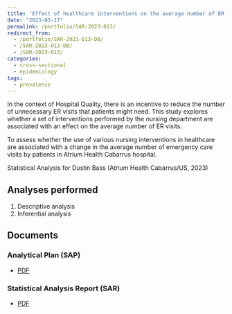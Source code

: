 ```yaml
---
title: 'Effect of healthcare interventions on the average number of ER visits: cross-sectional study'
date: "2023-03-17"
permalink: /portfolio/SAR-2023-013/
redirect_from:
  - /portfolio/SAR-2023-013-DB/
  - /SAR-2023-013-DB/
  - /SAR-2023-013/
categories:
  - cross-sectional
  - epidemiology
tags:
  - prevalence
---
```


In the context of Hospital Quality, there is an incentive to reduce the number of unnecessary ER visits that patients might need.
This study explores whether a set of interventions performed by the nursing department are associated with an effect on the average number of ER visits.

To assess whether the use of various nursing interventions in healthcare are associated with a change in the average number of emergency care visits by patients in Atrium Health Cabarrus hospital.

Statistical Analysis for Dustin Bass (Atrium Health Cabarrus/US, 2023)
<!-- Technical Report for Dustin Bass (Atrium Health Cabarrus/US, 2023) -->

## Analyses performed

1. Descriptive analysis
1. Inferential analysis

## Documents

<!-- The client has requested that this analysis be kept confidential until a future date, determined by the client. -->
<!-- All documents from this consultation are therefore not published online and only the title and year of the analysis will be included in the consultant's Portfolio. -->
<!-- After the agreed date is reached, the documents will be released. -->

<!-- The client has requested that this analysis be kept confidential. -->
<!-- All documents from this consultation are therefore not published online and only the title and year of the analysis will be included in the consultant's Portfolio. -->

### Analytical Plan (SAP)

- [PDF][sap]

### Statistical Analysis Report (SAR)

- [PDF][sar]

<!-- ## Associated analyses -->

<!-- This analysis is part of a larger project and is supported by other analyses, linked below. -->

<!-- **[assoc_title]** -->

<!-- <[assoc_link]> -->

<!-- --- -->

[sap]: /files/SAP-2023-013-DB-v01.pdf
[sar]: /files/SAR-2023-013-DB-v01.pdf
